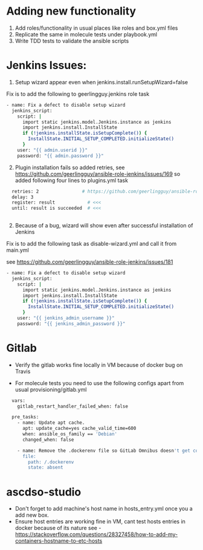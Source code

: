 Adding new functionality
=======================
1. Add roles/functionality in usual places like roles and box.yml files
2. Replicate the same in molecule tests under playbook.yml
3. Write TDD tests to validate the ansible scripts

Jenkins Issues:
===============

1. Setup wizard appear even when jenkins.install.runSetupWizard=false

Fix is to add the following to geerlingguy.jenkins role task

```bash
- name: Fix a defect to disable setup wizard
  jenkins_script:
    script: |
      import static jenkins.model.Jenkins.instance as jenkins
      import jenkins.install.InstallState
      if (!jenkins.installState.isSetupComplete()) {
        InstallState.INITIAL_SETUP_COMPLETED.initializeState()
      }
    user: "{{ admin.userid }}"
    password: "{{ admin.password }}"
```

2. Plugin installation fails so added retries, see https://github.com/geerlingguy/ansible-role-jenkins/issues/169
so added following four lines to plugins.yml task  

```bash
  retries: 2                # https://github.com/geerlingguy/ansible-role-jenkins/issues/169
  delay: 3
  register: result            # <<<
  until: result is succeeded  # <<<
 
```

2. Because of a bug, wizard will show even after successful installation of Jenkins

Fix is to add the following task as disable-wizard.yml and call it from main.yml

see https://github.com/geerlingguy/ansible-role-jenkins/issues/181

```bash
- name: Fix a defect to disable setup wizard
  jenkins_script:
    script: |
      import static jenkins.model.Jenkins.instance as jenkins
      import jenkins.install.InstallState
      if (!jenkins.installState.isSetupComplete()) {
        InstallState.INITIAL_SETUP_COMPLETED.initializeState()
      }
    user: "{{ jenkins_admin_username }}"
    password: "{{ jenkins_admin_password }}"
```

Gitlab
=======

- Verify the gitlab works fine locally in VM because of docker bug on Travis

- For molecule tests you need to use the following configs apart from usual provisioning/gitlab.yml

```bash
  vars:
    gitlab_restart_handler_failed_when: false

  pre_tasks:
    - name: Update apt cache.
      apt: update_cache=yes cache_valid_time=600
      when: ansible_os_family == 'Debian'
      changed_when: false

    - name: Remove the .dockerenv file so GitLab Omnibus doesn't get confused.
      file:
        path: /.dockerenv
        state: absent
```

ascdso-studio
=============
- Don't forget to add machine's host name in hosts_entry.yml once you a add new box.
- Ensure host entries are working fine in VM, cant test hosts entries in docker because of its nature see - https://stackoverflow.com/questions/28327458/how-to-add-my-containers-hostname-to-etc-hosts

